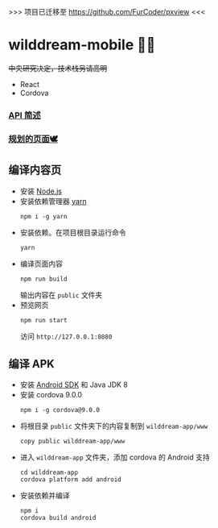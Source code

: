 \>>> 项目已迁移至 https://github.com/FurCoder/pxview <<<

# wilddream-mobile 🐺🐲
~~中央研究决定，技术栈另请高明~~
- React
- Cordova

### [API 简述](doc/api.md)

### [规划的页面🕊️](doc/page.md)

## 编译内容页
- 安装 [Node.js](https://nodejs.org)
- 安装依赖管理器 [yarn](https://yarnpkg.com)
  ```
  npm i -g yarn
  ```
- 安装依赖。在项目根目录运行命令
  ```
  yarn
  ```
- 编译页面内容
  ```
  npm run build
  ```
  输出内容在 `public` 文件夹
- 预览网页
  ```
  npm run start
  ```
  访问 `http://127.0.0.1:8080`

## 编译 APK
- 安装 [Android SDK](https://developer.android.google.cn/studio?hl=zh-cn#downloads) 和 Java JDK 8
- 安装 cordova 9.0.0
  ```
  npm i -g cordova@9.0.0
  ```
- 将根目录 `public` 文件夹下的内容复制到 `wilddream-app/www`
  ```
  copy public wilddream-app/www
  ```
- 进入 `wilddream-app` 文件夹，添加 cordova 的 Android 支持
  ```
  cd wilddream-app
  cordova platform add android
  ```
- 安装依赖并编译
  ```
  npm i
  cordova build android
  ```
